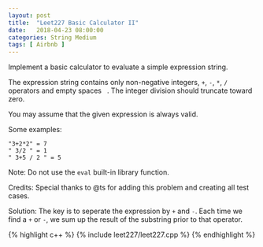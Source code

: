 ```yaml
---
layout: post
title:  "Leet227 Basic Calculator II"
date:   2018-04-23 08:00:00
categories: String Medium
tags: [ Airbnb ]
---
```


Implement a basic calculator to evaluate a simple expression string.

The expression string contains only non-negative integers, `+`, `-`, `*`, `/` operators and empty spaces <code> </code>. The integer division should truncate toward zero.

You may assume that the given expression is always valid.

Some examples:
```
"3+2*2" = 7
" 3/2 " = 1
" 3+5 / 2 " = 5
```
Note: Do not use the `eval` built-in library function.

Credits:
Special thanks to @ts for adding this problem and creating all test cases.

Solution: The key is to seperate the expression by `+` and `-`. Each time we find a `+` or `-`, we sum up the result of the substring prior to that operator. 

{% highlight c++ %}
{% include leet227/leet227.cpp %}
{% endhighlight %}
